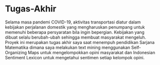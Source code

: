 # Tugas-Akhir

Selama masa pandemi COVID-19, aktivitas transportasi diatur dalam kebijakan perjalanan domestik yang mengharuskan penumpang untuk memenuhi beberapa persyaratan bila ingin bepergian. Kebijakan yang dibuat selalu berubah-ubah sehingga membuat masyarakat mengeluh. Proyek ini merupakan tugas akhir saya saat menempuh pendidikan Sarjana Matematika dimana saya melakukan text mining menggunakan Self-Organizing Maps untuk mengelompokkan opini masyarakat dan Indonesian Sentiment Lexicon untuk mengetahui sentimen setiap kelompok opini.
